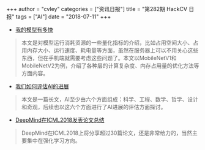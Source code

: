 +++
author = "cvley"
categories = ["资讯日报"]
title = "第282期 HackCV 日报"
tags = ["AI"]
date = "2018-07-11"
+++

- [我的模型有多快](http://machinethink.net/blog/how-fast-is-my-model/?from=hackcv&hmsr=hackcv.com&utm_medium=hackcv.com&utm_source=hackcv.com)

> 本文是对模型运行消耗资源的一些量化指标的介绍，比如占用空间大小、占用内存大小、运行速度、耗电量等方面，虽然在服务器上可以不用关心这些东西，但在手机端就需要考虑这些问题了。本文以MobileNetV1和MobileNetV2为例，介绍了各种层的计算复杂度、内存占用量的优化方法等方面内容。

- [我们如何评估AI的进展](https://meaningness.com/metablog/artificial-intelligence-progress?from=hackcv&hmsr=hackcv.com&utm_medium=hackcv.com&utm_source=hackcv.com)

> 本文是一篇长文，AI至少由六个方面组成：科学、工程、数学、哲学、设计和奇观，后续也以这六个方面进行了AI进展的评估方面探讨。

- [DeepMind在ICML2018发表论文总结](https://deepmind.com/blog/deepmind-papers-icml-2018/?from=hackcv&hmsr=hackcv.com&utm_medium=hackcv.com&utm_source=hackcv.com)

> DeepMind在ICML2018上将分享超过30篇论文，还是非常给力的，当然主要集中在强化学习方向。

